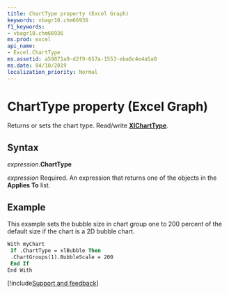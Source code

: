 ```yaml
---
title: ChartType property (Excel Graph)
keywords: vbagr10.chm66936
f1_keywords:
- vbagr10.chm66936
ms.prod: excel
api_name:
- Excel.ChartType
ms.assetid: a59871a9-d2f9-657a-1553-eba8c4e4a5a8
ms.date: 04/10/2019
localization_priority: Normal
---
```



# ChartType property (Excel Graph)

Returns or sets the chart type. Read/write **[XlChartType](excel.xlcharttype.md)**.

## Syntax

_expression_.**ChartType**

_expression_ Required. An expression that returns one of the objects in the **Applies To** list.

## Example

This example sets the bubble size in chart group one to 200 percent of the default size if the chart is a 2D bubble chart.

```vb
With myChart 
 If .ChartType = xlBubble Then 
 .ChartGroups(1).BubbleScale = 200 
 End If 
End With
```

[!include[Support and feedback](~/includes/feedback-boilerplate.md)]
